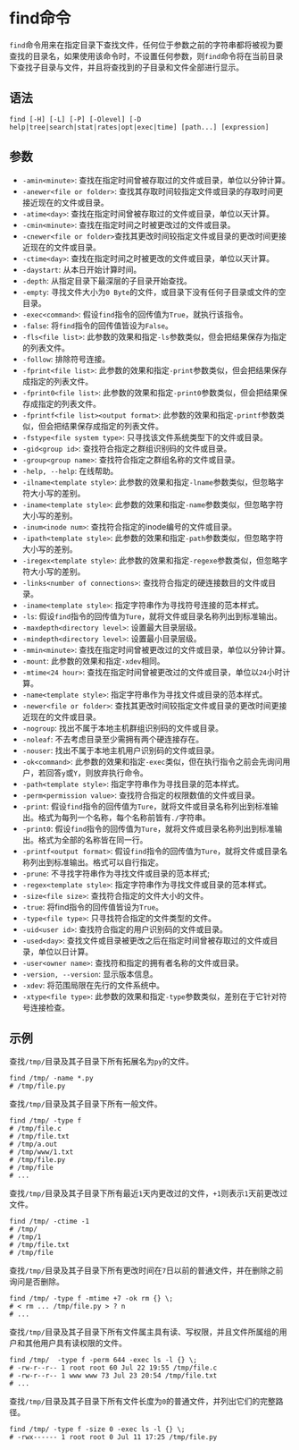 # find命令
`find`命令用来在指定目录下查找文件，任何位于参数之前的字符串都将被视为要查找的目录名，如果使用该命令时，不设置任何参数，则`find`命令将在当前目录下查找子目录与文件，并且将查找到的子目录和文件全部进行显示。

## 语法

```shell
find [-H] [-L] [-P] [-Olevel] [-D help|tree|search|stat|rates|opt|exec|time] [path...] [expression]
```

## 参数
* `-amin<minute>`: 查找在指定时间曾被存取过的文件或目录，单位以分钟计算。
* `-anewer<file or folder>`: 查找其存取时间较指定文件或目录的存取时间更接近现在的文件或目录。
* `-atime<day>`: 查找在指定时间曾被存取过的文件或目录，单位以天计算。
* `-cmin<minute>`: 查找在指定时间之时被更改过的文件或目录。
* `-cnewer<file or folder>`查找其更改时间较指定文件或目录的更改时间更接近现在的文件或目录。
* `-ctime<day>`: 查找在指定时间之时被更改的文件或目录，单位以天计算。
* `-daystart`: 从本日开始计算时间。
* `-depth`: 从指定目录下最深层的子目录开始查找。
* `-empty`: 寻找文件大小为`0 Byte`的文件，或目录下没有任何子目录或文件的空目录。
* `-exec<command>`: 假设`find`指令的回传值为`True`，就执行该指令。
* `-false`: 将`find`指令的回传值皆设为`False`。
* `-fls<file list>`: 此参数的效果和指定`-ls`参数类似，但会把结果保存为指定的列表文件。
* `-follow`: 排除符号连接。
* `-fprint<file list>`: 此参数的效果和指定`-print`参数类似，但会把结果保存成指定的列表文件。
* `-fprint0<file list>`: 此参数的效果和指定`-print0`参数类似，但会把结果保存成指定的列表文件。
* `-fprintf<file list><output format>`: 此参数的效果和指定`-printf`参数类似，但会把结果保存成指定的列表文件。
* `-fstype<file system type>`: 只寻找该文件系统类型下的文件或目录。
* `-gid<group id>`: 查找符合指定之群组识别码的文件或目录。
* `-group<group name>`: 查找符合指定之群组名称的文件或目录。
* `-help, --help`: 在线帮助。
* `-ilname<template style>`: 此参数的效果和指定`-lname`参数类似，但忽略字符大小写的差别。
* `-iname<template style>`: 此参数的效果和指定`-name`参数类似，但忽略字符大小写的差别。
* `-inum<inode num>`: 查找符合指定的inode编号的文件或目录。
* `-ipath<template style>`: 此参数的效果和指定`-path`参数类似，但忽略字符大小写的差别。
* `-iregex<template style>`: 此参数的效果和指定`-regexe`参数类似，但忽略字符大小写的差别。
* `-links<number of connections>`: 查找符合指定的硬连接数目的文件或目录。
* `-iname<template style>`: 指定字符串作为寻找符号连接的范本样式。
* `-ls`: 假设`find`指令的回传值为`Ture`，就将文件或目录名称列出到标准输出。
* `-maxdepth<directory level>`: 设置最大目录层级。
* `-mindepth<directory level>`: 设置最小目录层级。
* `-mmin<minute>`: 查找在指定时间曾被更改过的文件或目录，单位以分钟计算。
* `-mount`: 此参数的效果和指定`-xdev`相同。
* `-mtime<24 hour>`: 查找在指定时间曾被更改过的文件或目录，单位以`24`小时计算。
* `-name<template style>`: 指定字符串作为寻找文件或目录的范本样式。
* `-newer<file or folder>`: 查找其更改时间较指定文件或目录的更改时间更接近现在的文件或目录。
* `-nogroup`: 找出不属于本地主机群组识别码的文件或目录。
* `-noleaf`: 不去考虑目录至少需拥有两个硬连接存在。
* `-nouser`: 找出不属于本地主机用户识别码的文件或目录。
* `-ok<command>`: 此参数的效果和指定`-exec`类似，但在执行指令之前会先询问用户，若回答`y`或`Y`，则放弃执行命令。
* `-path<template style>`: 指定字符串作为寻找目录的范本样式。
* `-perm<permission value>`: 查找符合指定的权限数值的文件或目录。
* `-print`: 假设`find`指令的回传值为`Ture`，就将文件或目录名称列出到标准输出。格式为每列一个名称，每个名称前皆有`./`字符串。
* `-print0`: 假设`find`指令的回传值为`Ture`，就将文件或目录名称列出到标准输出。格式为全部的名称皆在同一行。
* `-printf<output format>`: 假设`find`指令的回传值为`Ture`，就将文件或目录名称列出到标准输出。格式可以自行指定。
* `-prune`: 不寻找字符串作为寻找文件或目录的范本样式;
* `-regex<template style>`: 指定字符串作为寻找文件或目录的范本样式。
* `-size<file size>`: 查找符合指定的文件大小的文件。
* `-true`: 将find指令的回传值皆设为`True`。
* `-type<file type>`: 只寻找符合指定的文件类型的文件。
* `-uid<user id>`: 查找符合指定的用户识别码的文件或目录。
* `-used<day>`: 查找文件或目录被更改之后在指定时间曾被存取过的文件或目录，单位以日计算。
* `-user<owner name>`: 查找符和指定的拥有者名称的文件或目录。
* `-version, --version`: 显示版本信息。
* `-xdev`: 将范围局限在先行的文件系统中。
* `-xtype<file type>`: 此参数的效果和指定`-type`参数类似，差别在于它针对符号连接检查。

## 示例

查找`/tmp/`目录及其子目录下所有拓展名为`py`的文件。

```shell
find /tmp/ -name *.py
# /tmp/file.py
```

查找`/tmp/`目录及其子目录下所有一般文件。

```shell
find /tmp/ -type f
# /tmp/file.c
# /tmp/file.txt
# /tmp/a.out
# /tmp/www/1.txt
# /tmp/file.py
# /tmp/file
# ...
```

查找`/tmp/`目录及其子目录下所有最近`1`天内更改过的文件，`+1`则表示`1`天前更改过文件。

```shell
find /tmp/ -ctime -1
# /tmp/
# /tmp/1
# /tmp/file.txt
# /tmp/file
```

查找`/tmp/`目录及其子目录下所有更改时间在`7`日以前的普通文件，并在删除之前询问是否删除。

```shell
find /tmp/ -type f -mtime +7 -ok rm {} \;
# < rm ... /tmp/file.py > ? n
# ...
```

查找`/tmp/`目录及其子目录下所有文件属主具有读、写权限，并且文件所属组的用户和其他用户具有读权限的文件。

```shell
find /tmp/  -type f -perm 644 -exec ls -l {} \;
# -rw-r--r-- 1 root root 60 Jul 22 19:55 /tmp/file.c
# -rw-r--r-- 1 www www 73 Jul 23 20:54 /tmp/file.txt
# ...
```

查找`/tmp/`目录及其子目录下所有文件长度为`0`的普通文件，并列出它们的完整路径。

```shell
find /tmp/ -type f -size 0 -exec ls -l {} \;
# -rwx------ 1 root root 0 Jul 11 17:25 /tmp/file.py
```



